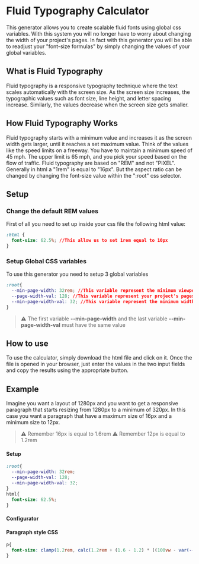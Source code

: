 # Fluid Typography Calculator
This generator allows you to create scalable fluid fonts using global css variables. With this system you will no longer have to worry about changing the width of your project's pages. In fact with this generator you will be able to readjust your "font-size formulas" by simply changing the values ​​of your global variables.

## What is Fluid Typography
Fluid typography is a responsive typography technique where the text scales automatically with the screen size. As the screen size increases, the typographic values such as font size, line height, and letter spacing increase. Similarly, the values decrease when the screen size gets smaller.

## How Fluid Typography Works
Fluid typography starts with a minimum value and increases it as the screen width gets larger, until it reaches a set maximum value. Think of the values like the speed limits on a freeway. You have to maintain a minimum speed of 45 mph. The upper limit is 65 mph, and you pick your speed based on the flow of traffic.
Fluid typography are based on "REM" and not "PIXEL". Generally in html a "1rem" is equal to "16px". But the aspect ratio can be changed by changing the font-size value within the ":root" css selector.
 
## Setup
### Change the default REM values
First of all you need to set up inside your css file the following html value:
```css
:html {
  font-size: 62.5%; //This allow us to set 1rem equal to 10px
}
```
### Setup Global CSS variables
To use this generator you need to setup 3 global variables
```css
:root{
  --min-page-width: 32rem; //This variable represent the minimum viewport of your project
  --page-width-val: 128; //This variable represent your project's pages width and the target to start the font-size scaling
  --min-page-width-val: 32; //This variable represent the minimum width and the target to finish the font-size scaling
}
```
> :warning: The first variable **--min-page-width** and the last variable **--min-page-width-val** must have the same value

## How to use
To use the calculator, simply download the html file and click on it. Once the file is opened in your browser, just enter the values ​​in the two input fields and copy the results using the appropriate button.

## Example
Imagine you want a layout of 1280px and you want to get a responsive paragraph that starts resizing from 1280px to a minimum of 320px.
In this case you want a paragraph that have a maximum size of 16px and a minimum size to 12px.
> :warning: Remember 16px is equal to 1.6rem
> :warning: Remember 12px is equal to 1.2rem

#### Setup
```css
:root{
  --min-page-width: 32rem; 
  --page-width-val: 128;
  --min-page-width-val: 32; 
}
html{
  font-size: 62.5%;
}
```
#### Configurator

#### Paragraph style CSS
```css
p{
  font-size: clamp(1.2rem, calc(1.2rem + (1.6 - 1.2) * ((100vw - var(--min-page-width)) / (var(--page-width-val) - var(--min-page-width-val)))), 1.6rem);
}
```
